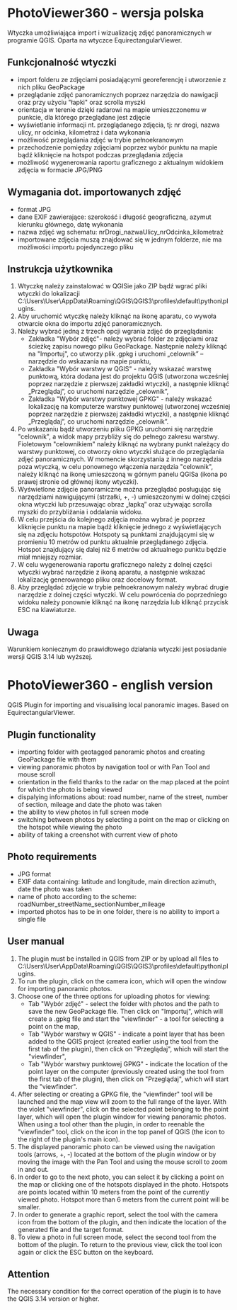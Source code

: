 # PhotoViewer360 - wersja polska
Wtyczka umożliwiająca import i wizualizację zdjęć panoramicznych w programie QGIS. Oparta na wtyczce EquirectangularViewer.

## Funkcjonalność wtyczki
* import folderu ze zdjęciami posiadającymi georeferencję i utworzenie z nich pliku GeoPackage 
* przeglądanie zdjęć panoramicznych poprzez narzędzia do nawigacji oraz przy użyciu "łapki" oraz scrolla myszki
* orientacja w terenie dzięki radarowi na mapie umieszczonemu w punkcie, dla którego przeglądane jest zdjęcie
* wyświetlanie informacji nt. przeglądanego zdjęcia, tj: nr drogi, nazwa ulicy, nr odcinka, kilometraż i data wykonania
* możliwość przeglądania zdjęć w trybie pełnoekranowym
* przechodzenie pomiędzy zdjęciami poprzez wybór punktu na mapie bądź kliknięcie na hotspot podczas przeglądania zdjęcia
* możliwość wygenerowania raportu graficznego z aktualnym widokiem zdjęcia w formacie JPG/PNG

## Wymagania dot. importowanych zdjęć
* format JPG
* dane EXIF zawierające: szerokość i długość geograficzną, azymut kierunku głównego, datę wykonania
* nazwa zdjęć wg schematu: nrDrogi_nazwaUlicy_nrOdcinka_kilometraż
* importowane zdjęcia muszą znajdować się w jednym folderze, nie ma możliwości importu pojedynczego pliku

## Instrukcja użytkownika
1. Wtyczkę należy zainstalować w QGISie jako ZIP bądź wgrać pliki wtyczki do lokalizacji C:\Users\User\AppData\Roaming\QGIS\QGIS3\profiles\default\python\plugins.
2. Aby uruchomić wtyczkę należy kliknąć na ikonę aparatu, co wywoła otwarcie okna do importu zdjęć panoramicznych.
3. Należy wybrać jedną z trzech opcji wgrania zdjęć do przeglądania:
    - Zakładka "Wybór zdjęć"- należy wybrać folder ze zdjęciami oraz ścieżkę zapisu nowego pliku GeoPackage. Następnie należy kliknąć na "Importuj", co utworzy plik .gpkg i uruchomi „celownik” – narzędzie do wskazania na mapie punktu,
    - Zakładka "Wybór warstwy w QGIS" - należy wskazać warstwę punktową, która dodana jest do projektu QGIS (utworzona wcześniej poprzez narzędzie z pierwszej zakładki wtyczki), a następnie kliknąć „Przeglądaj”, co uruchomi narzędzie „celownik”,
    - Zakładka "Wybór warstwy punktowej GPKG" - należy wskazać lokalizację na komputerze warstwy punktowej (utworzonej wcześniej poprzez narzędzie z pierwszej zakładki wtyczki), a następnie kliknąć „Przeglądaj”, co uruchomi narzędzie „celownik”.
4. Po wskazaniu bądź utworzeniu pliku GPKG uruchomi się narzędzie "celownik", a widok mapy przybliży się do pełnego zakresu warstwy. Fioletowym "celownikiem" należy kliknąć na wybrany punkt należący do warstwy punktowej, co otworzy okno wtyczki służące do przeglądania zdjęć panoramicznych. W momencie skorzystania z innego narzędzia poza wtyczką, w celu ponownego włączenia narzędzia "celownik", należy kliknąć na ikonę umieszczoną w górnym panelu QGISa (ikona po prawej stronie od głównej ikony wtyczki).
5. Wyświetlone zdjęcie panoramiczne można przeglądać posługując się narzędziami nawigującymi (strzałki, +, -) umieszczonymi w dolnej części okna wtyczki lub przesuwając obraz „łapką” oraz używając scrolla myszki do przybliżania i oddalania widoku. 
6. W celu przejścia do kolejnego zdjęcia można wybrać je poprzez kliknięcie punktu na mapie bądź kliknięcie jednego z wyświetlających się na zdjęciu hotspotów. Hotspoty są punktami znajdującymi się w promieniu 10 metrów od punktu aktualnie przeglądanego zdjęcia. Hotspot znajdujący się dalej niż 6 metrów od aktualnego punktu będzie miał mniejszy rozmiar.
7. W celu wygenerowania raportu graficznego należy z dolnej części wtyczki wybrać narzędzie z ikoną aparatu, a następnie wskazać lokalizację generowanego pliku oraz docelowy format.
8. Aby przeglądać zdjęcie w trybie pełnoekranowym należy wybrać drugie narzędzie z dolnej części wtyczki. W celu powrócenia do poprzedniego widoku należy ponownie kliknąć na ikonę narzędzia lub kliknąć przycisk ESC na klawiaturze.

## Uwaga
Warunkiem koniecznym do prawidłowego działania wtyczki jest posiadanie wersji QGIS 3.14 lub wyższej.

# PhotoViewer360 - english version
QGIS Plugin for importing and visualising local panoramic images. Based on EquirectangularViewer.

## Plugin functionality
* importing folder with geotagged panoramic photos and creating GeoPackage file with them
* viewing panoramic photos by navigation tool or with Pan Tool and mouse scroll
* orientation in the field thanks to the radar on the map placed at the point for which the photo is being viewed
* dispalying informations about: road number, name of the street, number of section, mileage and date the photo was taken
* the ability to view photos in full screen mode
* switching between photos by selecting a point on the map or clicking on the hotspot while viewing the photo
* ability of taking a creenshot with current view of photo

## Photo requirements
* JPG format
* EXIF data containing: latitude and longitude, main direction azimuth, date the photo was taken
* name of photo according to the scheme: roadNumber_streetName_sectionNumber_mileage
* imported photos has to be in one folder, there is no ability to import a single file

## User manual
1. The plugin must be installed in QGIS from ZIP or by upload all files to C:\Users\User\AppData\Roaming\QGIS\QGIS3\profiles\default\python\plugins.
2. To run the plugin, click on the camera icon, which will open the window for importing panoramic photos.
3. Choose one of the three options for uploading photos for viewing:
    - Tab "Wybór zdjęć" - select the folder with photos and the path to save the new GeoPackage file. Then click on "Importuj", which will create a .gpkg file and start the "viewfinder" - a tool for selecting a point on the map,
    - Tab "Wybór warstwy w QGIS" - indicate a point layer that has been added to the QGIS project (created earlier using the tool from the first tab of the plugin), then click on "Przeglądaj", which will start the "viewfinder",
    - Tab "Wybór warstwy punktowej GPKG" - indicate the location of the point layer on the computer (previously created using the tool from the first tab of the plugin), then click on "Przeglądaj", which will start the "viewfinder".
4. After selecting or creating a GPKG file, the "viewfinder" tool will be launched and the map view will zoom to the full range of the layer. With the violet "viewfinder", click on the selected point belonging to the point layer, which will open the plugin window for viewing panoramic photos. When using a tool other than the plugin, in order to reenable the "viewfinder" tool, click on the icon in the top panel of QGIS (the icon to the right of the plugin's main icon).
5. The displayed panoramic photo can be viewed using the navigation tools (arrows, +, -) located at the bottom of the plugin window or by moving the image with the Pan Tool and using the mouse scroll to zoom in and out.
6. In order to go to the next photo, you can select it by clicking a point on the map or clicking one of the hotspots displayed in the photo. Hotspots are points located within 10 meters from the point of the currently viewed photo. Hotspot more than 6 meters from the current point will be smaller.
7. In order to generate a graphic report, select the tool with the camera icon from the bottom of the plugin, and then indicate the location of the generated file and the target format.
8. To view a photo in full screen mode, select the second tool from the bottom of the plugin. To return to the previous view, click the tool icon again or click the ESC button on the keyboard.

## Attention
The necessary condition for the correct operation of the plugin is to have the QGIS 3.14 version or higher.
